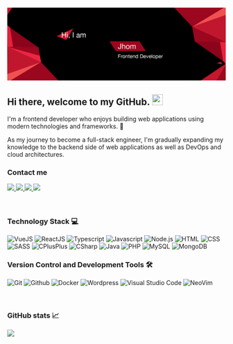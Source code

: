 ![DevJhom's GitHub Banner](./banner.png)

## Hi there, welcome to my GitHub. <img src="https://media.giphy.com/media/hvRJCLFzcasrR4ia7z/giphy.gif" height="25px" width="25px">


I'm a frontend developer who enjoys building web applications using modern technologies and frameworks. 🚀

As my journey to become a full-stack engineer, I'm gradually expanding my knowledge to the backend side of web applications as well as DevOps and cloud architectures.


### Contact me
<span align="left">
  <a href="mailto:jhomwan238@gmail.com">
    <img src="https://img.shields.io/badge/-jhomwan238@gmail.com-c14438?style=flat-square&logo=Gmail&logoColor=white&link=mailto:jhomwan238@gmail.com" />
  </a>
  <a href="https://www.linkedin.com/in/mr-sai-swan-wan-744945205">
    <img src="https://img.shields.io/badge/-LinkedIn-blue?style=flat-square&logo=Linkedin&logoColor=white&link=https://www.linkedin.com/in/mr-sai-swan-wan-744945205/" />
  </a>
  <a href="https://twitter.com/Johm_Wan">
    <img src="https://img.shields.io/badge/-Twitter-1CA2F1?style=flat-square&logo=Twitter&logoColor=white&link=https://twitter.com/Johm_Wan" />
  </a>
  <a href="https://www.instagram.com/sai.jhomwan_/">
    <img src="https://img.shields.io/badge/-Instagram-E4405F?style=flat&logo=Instagram&logoColor=white&link=https://www.instagram.com/sai.jhomwan_/" />
  </a>
</span>  

<br>
<br>
<br>

### Technology Stack 💻

<span>
  <img alt="VueJS" src="https://img.shields.io/badge/Vue%20js-181717?logo=vuedotjs&logoColor=4FC08D&style=flat-squre" />
  <img alt="ReactJS" src="https://img.shields.io/badge/React-181717?logo=react&logoColor=61DAFB&style=flat-squre" />
  <img alt="Typescript" src="https://img.shields.io/badge/Typescript-181717?logo=typescript&logoColor=3178C6&style=flat-squre" />
  <img alt="Javascript" src="https://img.shields.io/badge/Javascript-181717?logo=javascript&logoColor=F7DF1E&style=flat-squre" />
  <img alt="Node.js" src="https://img.shields.io/badge/Node.js-181717?logo=node.js&logoColor=339933&style=flat-squre" />
  <img alt="HTML" src="https://img.shields.io/badge/HTML5-181717?logo=html5&logoColor=E34F26&style=flat-squre" />
  <img alt="CSS" src="https://img.shields.io/badge/CSS3-181717?logo=css3&logoColor=1572B6&style=flat-squre" />
  <img alt="SASS" src="https://img.shields.io/badge/Sass-181717?logo=sass&logoColor=CC6699&style=flat-squre" />
  <img alt="CPlusPlus" src="https://img.shields.io/badge/C%2B%2B-181717?logo=c%2B%2B&logoColor=00599C&style=flat-squre" />
  <img alt="CSharp" src="https://img.shields.io/badge/C%23-181717?logo=csharp&logoColor=239120&style=flat-squre" />
  <img alt="Java" src="https://img.shields.io/badge/Java-181717?logo=java&logoColor=E61F23&style=flat-squre" />
  <img alt="PHP" src="https://img.shields.io/badge/PHP-181717?logo=php&logoColor=777BB4&style=flat-squre" />
  <img alt="MySQL" src="https://img.shields.io/badge/MySQL-181717?logo=mysql&logoColor=00758F&style=flat-squre" />
  <img alt="MongoDB" src="https://img.shields.io/badge/MongoDB-181717?logo=mongodb&logoColor=47A248&style=flat-squre" />
</span>

### Version Control and Development Tools 🛠

<span>
  <img alt="Git" src="https://img.shields.io/badge/Git-181717?logo=git&logoColor=F05032&style=flat-squre" />
  <img alt="Github" src="https://img.shields.io/badge/GitHub-181717?logo=github&logoColor=white&style=flat-squre" />
  <img alt="Docker" src="https://img.shields.io/badge/Docker-181717?logo=docker&logoColor=2CA5E0&style=flat-squre" />
  <img alt="Wordpress" src="https://img.shields.io/badge/Wordpress-181717?logo=wordpress&logoColor=00749C&style=flat-squre" />
  <img alt="Visual Studio Code" src="https://img.shields.io/badge/Visual Studio Code-181717?logo=visual+studio+code&logoColor=007ACC&style=flat-squre" />
  <img alt="NeoVim" src="https://img.shields.io/badge/NeoVim-%2357A143.svg?logo=neovim&logoColor=white&style=flat-squre" />
 </span>
 
<br>
<br>
<br>

### GitHub stats 📈

<span> 
  <img src="https://github-readme-stats.vercel.app/api?username=devjhom&show_icons=true&count_private=true&theme=codeSTACKr"/>
</span>


<!--
**DevJhom/DevJhom** is a ✨ _special_ ✨ repository because its `README.md` (this file) appears on your GitHub profile.

Here are some ideas to get you started:

- 🔭 I’m currently working on ...
- 🌱 I’m currently learning ...
- 👯 I’m looking to collaborate on ...
- 🤔 I’m looking for help with ...
- 💬 Ask me about ...
- 📫 How to reach me: ...
- 😄 Pronouns: ...
- ⚡ Fun fact: ...
-->

